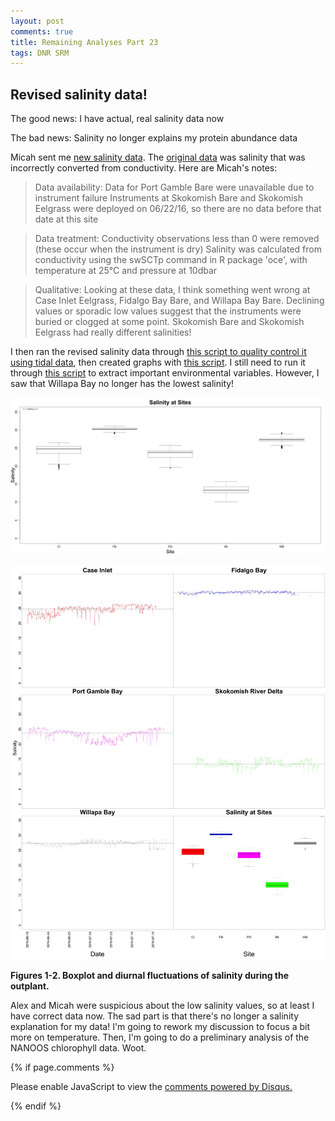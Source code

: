 ```yaml
---
layout: post
comments: true
title: Remaining Analyses Part 23
tags: DNR SRM
---
```


## Revised salinity data!

The good news: I have actual, real salinity data now

The bad news: Salinity no longer explains my protein abundance data

Micah sent me [new salinity data](https://github.com/RobertsLab/project-oyster-oa/blob/master/data/DNR/2018-05-30-Fixed-Salinity-from-Micah.csv). The [original data](https://github.com/RobertsLab/project-oyster-oa/blob/master/data/DNR/2017-11-25-Calculated-Salinity-Output-from-Micah.csv) was salinity that was incorrectly converted from conductivity. Here are Micah's notes:

> Data availability:
Data for Port Gamble Bare were unavailable due to instrument failure
Instruments at Skokomish Bare and Skokomish Eelgrass were deployed on 06/22/16, so there are no data before that date at this site

> Data treatment:
Conductivity observations less than 0 were removed (these occur when the instrument is dry)
Salinity was calculated from conductivity using the swSCTp command in R package 'oce', with temperature at 25°C and pressure at 10dbar

> Qualitative:
Looking at these data, I think something went wrong at Case Inlet Eelgrass, Fidalgo Bay Bare, and Willapa Bay Bare. Declining values or sporadic low values suggest that the instruments were buried or clogged at some point.
Skokomish Bare and Skokomish Eelgrass had really different salinities!

I then ran the revised salinity data through [this script to quality control it using tidal data](https://github.com/RobertsLab/project-oyster-oa/blob/master/analyses/DNR_SRM_20170902/2017-11-15-Environmental-Data-and-Biomarker-Analyses/2017-12-13-Environmental-Data-Quality-Control/2017-12-13-Environmental-Data-Quality-Control.R), then created graphs with [this script](https://github.com/RobertsLab/project-oyster-oa/blob/master/analyses/DNR_SRM_20170902/2017-11-15-Environmental-Data-and-Biomarker-Analyses/2017-12-13-Environmental-Data-Quality-Control/2017-12-18-QC-Environmental-Data-Salinity.R). I still need to run it through [this script](https://github.com/RobertsLab/project-oyster-oa/blob/master/analyses/DNR_SRM_20170902/2017-11-15-Environmental-Data-and-Biomarker-Analyses/2017-12-13-Environmental-Data-Quality-Control/2017-12-19-Environmental-Data-Variables-of-Interest.R) to extract important environmental variables. However, I saw that Willapa Bay no longer has the lowest salinity!

![newsal](https://raw.githubusercontent.com/RobertsLab/project-oyster-oa/master/analyses/DNR_SRM_20170902/2017-11-15-Environmental-Data-and-Biomarker-Analyses/2017-12-13-Environmental-Data-Quality-Control/2018-05-31-Salinity-QC-Boxplot-Site-Only.jpeg)

![diurnal](https://raw.githubusercontent.com/RobertsLab/project-oyster-oa/master/analyses/DNR_SRM_20170902/2017-11-15-Environmental-Data-and-Biomarker-Analyses/2017-12-13-Environmental-Data-Quality-Control/2018-05-31-Diurnal-Salinity-QC-Fluctuations-and-Boxplot.jpeg)

**Figures 1-2. Boxplot and diurnal fluctuations of salinity during the outplant.**

Alex and Micah were suspicious about the low salinity values, so at least I have correct data now. The sad part is that there's no longer a salinity explanation for my data! I'm going to rework my discussion to focus a bit more on temperature. Then, I'm going to do a preliminary analysis of the NANOOS chlorophyll data. Woot.

{% if page.comments %}

<div id="disqus_thread"></div>
<script>

/**
*  RECOMMENDED CONFIGURATION VARIABLES: EDIT AND UNCOMMENT THE SECTION BELOW TO INSERT DYNAMIC VALUES FROM YOUR PLATFORM OR CMS.
*  LEARN WHY DEFINING THESE VARIABLES IS IMPORTANT: https://disqus.com/admin/universalcode/#configuration-variables*/
/*
var disqus_config = function () {
this.page.url = PAGE_URL;  // Replace PAGE_URL with your page's canonical URL variable
this.page.identifier = PAGE_IDENTIFIER; // Replace PAGE_IDENTIFIER with your page's unique identifier variable
};
*/
(function() { // DON'T EDIT BELOW THIS LINE
var d = document, s = d.createElement('script');
s.src = 'https://the-responsible-grad-student.disqus.com/embed.js';
s.setAttribute('data-timestamp', +new Date());
(d.head || d.body).appendChild(s);
})();
</script>
<noscript>Please enable JavaScript to view the <a href="https://disqus.com/?ref_noscript">comments powered by Disqus.</a></noscript>

{% endif %}

<script id="dsq-count-scr" src="//the-responsible-grad-student.disqus.com/count.js" async></script>
